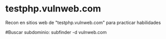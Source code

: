 # testphp.vulnweb.com
Recon en sitios web de "testphp.vulnweb.com" para practicar habilidades

#Buscar subdominio:
subfinder -d vulnweb.com

